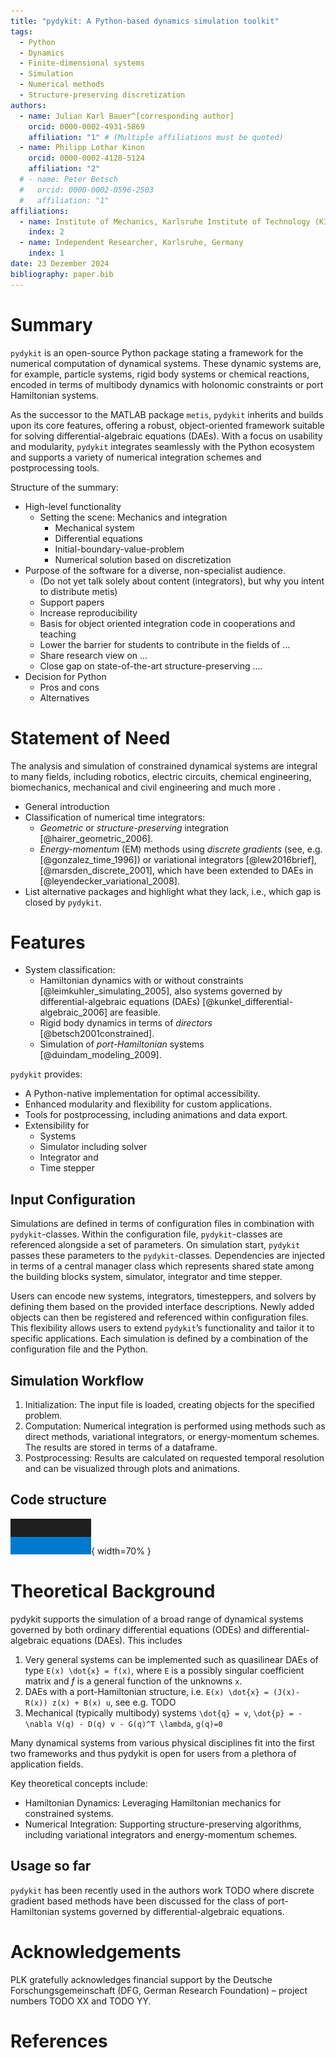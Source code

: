 ```yaml
---
title: "pydykit: A Python-based dynamics simulation toolkit"
tags:
  - Python
  - Dynamics
  - Finite-dimensional systems
  - Simulation
  - Numerical methods
  - Structure-preserving discretization
authors:
  - name: Julian Karl Bauer^[corresponding author]
    orcid: 0000-0002-4931-5869
    affiliation: "1" # (Multiple affiliations must be quoted)
  - name: Philipp Lothar Kinon
    orcid: 0000-0002-4128-5124
    affiliation: "2"
  # - name: Peter Betsch
  #   orcid: 0000-0002-0596-2503
  #   affiliation: "1"
affiliations:
  - name: Institute of Mechanics, Karlsruhe Institute of Technology (KIT), Karlsruhe, Germany
    index: 2
  - name: Independent Researcher, Karlsruhe, Germany
    index: 1
date: 23 Dezember 2024
bibliography: paper.bib
---
```


# Summary

`pydykit` is an open-source Python package stating a framework for the numerical computation of dynamical systems.
These dynamic systems are, for example, particle systems, rigid body systems or chemical reactions,
encoded in terms of multibody dynamics with holonomic constraints or port Hamiltonian systems.

As the successor to the MATLAB package `metis`, `pydykit` inherits and builds upon its core features, offering a robust,
object-oriented framework suitable for solving differential-algebraic equations (DAEs).
With a focus on usability and modularity, `pydykit` integrates seamlessly with the Python ecosystem and
supports a variety of numerical integration schemes and postprocessing tools.

Structure of the summary:

- High-level functionality
  - Setting the scene: Mechanics and integration
    - Mechanical system
    - Differential equations
    - Initial-boundary-value-problem
    - Numerical solution based on discretization
- Purpose of the software for a diverse, non-specialist audience.
  - (Do not yet talk solely about content (integrators), but why you intent to distribute metis)
  - Support papers
  - Increase reproducibility
  - Basis for object oriented integration code in cooperations and teaching
  - Lower the barrier for students to contribute in the fields of ...
  - Share research view on ...
  - Close gap on state-of-the-art structure-preserving ....
- Decision for Python
  - Pros and cons
  - Alternatives

# Statement of Need

The analysis and simulation of constrained dynamical systems are integral to many fields,
including robotics, electric circuits, chemical engineering, biomechanics, mechanical and civil engineering and much more .

- General introduction
- Classification of numerical time integrators:
  - _Geometric_ or _structure-preserving_ integration [@hairer_geometric_2006].
  - _Energy-momentum_ (EM) methods using _discrete gradients_ (see, e.g. [@gonzalez_time_1996])
    or variational integrators [@lew2016brief], [@marsden_discrete_2001],
    which have been extended to DAEs in [@leyendecker_variational_2008].
- List alternative packages and highlight what they lack, i.e., which gap is closed by `pydykit`.

# Features

- System classification:
  - Hamiltonian dynamics with or without constraints [@leimkuhler_simulating_2005], also systems governed by differential-algebraic equations (DAEs) [@kunkel_differential-algebraic_2006] are feasible.
  - Rigid body dynamics in terms of _directors_ [@betsch2001constrained].
  - Simulation of _port-Hamiltonian_ systems [@duindam_modeling_2009].

`pydykit` provides:

- A Python-native implementation for optimal accessibility.
- Enhanced modularity and flexibility for custom applications.
- Tools for postprocessing, including animations and data export.
- Extensibility for
  - Systems
  - Simulator including solver
  - Integrator and
  - Time stepper

## Input Configuration

Simulations are defined in terms of configuration files in combination with `pydykit`-classes.
Within the configuration file, `pydykit`-classes are referenced
alongside a set of parameters.
On simulation start, `pydykit` passes these parameters to the `pydykit`-classes.
Dependencies are injected in terms of a central manager class which represents shared state among the building blocks system, simulator, integrator and time stepper.

Users can encode new systems, integrators, timesteppers, and solvers by defining them based on the provided interface descriptions.
Newly added objects can then be registered and referenced within configuration files.
This flexibility allows users to extend `pydykit`’s functionality and tailor it to specific applications.
Each simulation is defined by a combination of the configuration file and the Python.

## Simulation Workflow

1. Initialization: The input file is loaded, creating objects for the specified problem.
2. Computation: Numerical integration is performed using methods such as direct methods, variational integrators, or energy-momentum schemes. The results are stored in terms of a dataframe.
3. Postprocessing: Results are calculated on requested temporal resolution and can be visualized through plots and animations.

## Code structure

![an image's alt text \label{fig:structure_image}](./figures/image.png){ width=70% }

# Theoretical Background

pydykit supports the simulation of a broad range of dynamical systems governed by both ordinary differential equations (ODEs) and differential-algebraic equations (DAEs). This includes
1. Very general systems can be implemented such as quasilinear DAEs of type
`E(x) \dot{x} = f(x)`, where `E` is a possibly singular coefficient matrix and $f$ is a general function of the unknowns `x`.
2. DAEs with a port-Hamiltonian structure, i.e. `E(x) \dot{x} = (J(x)- R(x)) z(x) + B(x) u`, see e.g. TODO
3. Mechanical (typically multibody) systems `\dot{q} = v`, `\dot{p} = - \nabla V(q) - D(q) v - G(q)^T \lambda`, `g(q)=0`

Many dynamical systems from various physical disciplines fit into the first two frameworks and thus pydykit is open for users from a plethora of application fields.

Key theoretical concepts include:

- Hamiltonian Dynamics: Leveraging Hamiltonian mechanics for constrained systems.
- Numerical Integration: Supporting structure-preserving algorithms, including variational integrators and energy-momentum schemes.

## Usage so far

`pydykit` has been recently used in the authors work TODO where discrete gradient based methods have been discussed for the class of port-Hamiltonian systems governed by differential-algebraic equations.

# Acknowledgements

PLK gratefully acknowledges financial support by the Deutsche Forschungsgemeinschaft (DFG, German Research Foundation) – project numbers TODO XX and TODO YY.

# References
